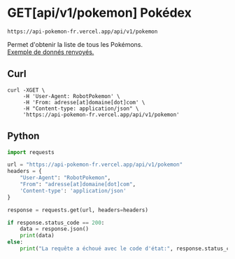 <h1><span class="documentation_get">GET</span><span class="documentation_url">[api/v1/pokemon]</span> Pokédex</h1>

```http
https://api-pokemon-fr.vercel.app/api/v1/pokemon
```

Permet d'obtenir la liste de tous les Pokémons.<br>
[Exemple de donnés renvoyés.](https://api-pokemon-fr.vercel.app/api/v1/pokemon) 

## Curl
```curl
curl -XGET \
     -H 'User-Agent: RobotPokemon' \
     -H 'From: adresse[at]domaine[dot]com' \
     -H "Content-type: application/json" \
     'https://api-pokemon-fr.vercel.app/api/v1/pokemon'
```

## Python
```py
import requests

url = "https://api-pokemon-fr.vercel.app/api/v1/pokemon"
headers = {
    "User-Agent": "RobotPokemon",
    "From": "adresse[at]domaine[dot]com",
    'Content-type': 'application/json'
}

response = requests.get(url, headers=headers)

if response.status_code == 200:
    data = response.json()
    print(data)
else:
    print("La requête a échoué avec le code d'état:", response.status_code)
```